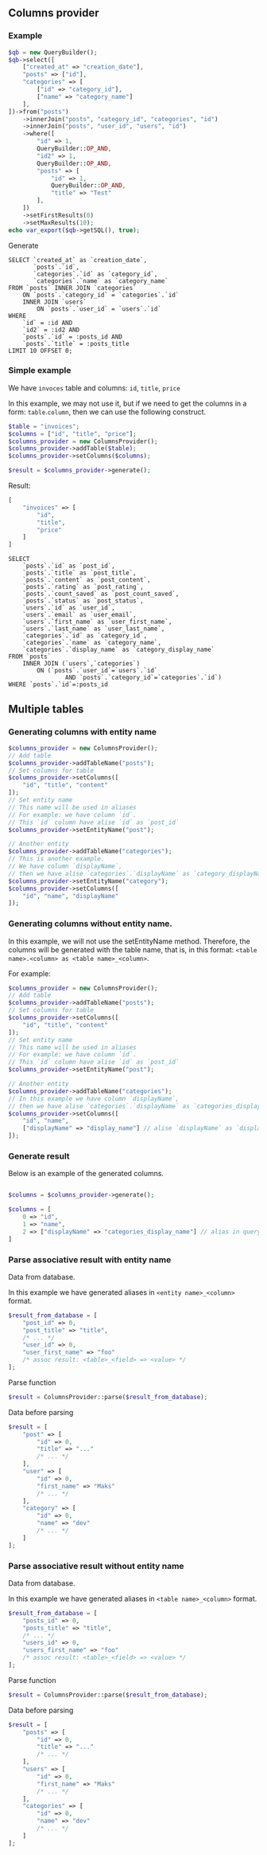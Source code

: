 ## Columns provider

### Example

```php
$qb = new QueryBuilder();
$qb->select([
    ["created_at" => "creation_date"],
    "posts" => ["id"],
    "categories" => [
        ["id" => "category_id"],
        ["name" => "category_name"]
    ],
])->from("posts")
    ->innerJoin("posts", "category_id", "categories", "id")
    ->innerJoin("posts", "user_id", "users", "id")
    ->where([
        "id" => 1,
        QueryBuilder::OP_AND,
        "id2" => 1,
        QueryBuilder::OP_AND,
        "posts" => [
            "id" => 1,
            QueryBuilder::OP_AND,
            "title" => "Test"
        ],
    ])
    ->setFirstResults(0)
    ->setMaxResults(10);
echo var_export($qb->getSQL(), true);
```
Generate
```mysql
SELECT `created_at` as `creation_date`,
       `posts`.`id`,
       `categories`.`id` as `category_id`,
       `categories`.`name` as `category_name` 
FROM `posts` INNER JOIN `categories` 
    ON `posts`.`category_id` = `categories`.`id` 
    INNER JOIN `users` 
        ON `posts`.`user_id` = `users`.`id` 
WHERE 
    `id` = :id AND 
    `id2` = :id2 AND 
    `posts`.`id` = :posts_id AND 
    `posts`.`title` = :posts_title 
LIMIT 10 OFFSET 0;
```
### Simple example

We have `invoces` table and columns: `id`, `title`, `price`

In this example, we may not use it, 
but if we need to get the columns in a form: `table`.`column`, 
then we can use the following construct.

```php
$table = "invoices";
$columns = ["id", "title", "price"];
$columns_provider = new ColumnsProvider();
$columns_provider->addTable($table);
$columns_provider->setColumns($columns);

$result = $columns_provider->generate();
```

Result:

```php
[
    "invoices" => [
        "id",
        "title",
        "price"    
    ]
]
```

```mysql
SELECT 
    `posts`.`id` as `post_id`,
    `posts`.`title` as `post_title`,
    `posts`.`content` as `post_content`,
    `posts`.`rating` as `post_rating`,
    `posts`.`count_saved` as `post_count_saved`,
    `posts`.`status` as `post_status`,
    `users`.`id` as `user_id`,
    `users`.`email` as `user_email`,
    `users`.`first_name` as `user_first_name`,
    `users`.`last_name` as `user_last_name`,
    `categories`.`id` as `category_id`,
    `categories`.`name` as `category_name`,
    `categories`.`display_name` as `category_display_name` 
FROM `posts` 
    INNER JOIN (`users`,`categories`) 
        ON (`posts`.`user_id`=`users`.`id` 
                AND `posts`.`category_id`=`categories`.`id`) 
WHERE `posts`.`id`=:posts_id
```

## Multiple tables

### Generating columns with entity name

```php
$columns_provider = new ColumnsProvider();
// Add table
$columns_provider->addTableName("posts");
// Set columns for table
$columns_provider->setColumns([
    "id", "title", "content"
]);
// Set entity name
// This name will be used in aliases
// For example: we have column `id`.
// This `id` column have alise `id` as `post_id`
$columns_provider->setEntityName("post");

// Another entity
$columns_provider->addTableName("categories");
// This is another example.
// We have column `displayName`,
// then we have alise `categories`.`displayName` as `category_displayName`
$columns_provider->setEntityName("category");
$columns_provider->setColumns([
    "id", "name", "displayName"
]);
```

### Generating columns without entity name.

In this example, we will not use the setEntityName method. 
Therefore, the columns will be generated with the table name, 
that is, in this format: `<table name>.<column> as <table name>_<column>`.

For example:

```php
$columns_provider = new ColumnsProvider();
// Add table
$columns_provider->addTableName("posts");
// Set columns for table
$columns_provider->setColumns([
    "id", "title", "content"
]);
// Set entity name
// This name will be used in aliases
// For example: we have column `id`.
// This `id` column have alise `id` as `post_id`
$columns_provider->setEntityName("post");

// Another entity
$columns_provider->addTableName("categories");
// In this example we have column `displayName`,
// then we have alise `categories`.`displayName` as `categories_displayName`
$columns_provider->setColumns([
    "id", "name", 
    ["displayName" => "display_name"] // alise `displayName` as `display_name`
]);

```

### Generate result

Below is an example of the generated columns.
```php

$columns = $columns_provider->generate();

$columns = [
    0 => "id",
    1 => "name",
    2 => ["displayName" => "categories_display_name"] // alias in query 
]

```

### Parse associative result with entity name

Data from database.

In this example we have generated aliases in `<entity name>_<column>` format.

```php
$result_from_database = [
    "post_id" => 0,
    "post_title" => "title",
    /* ... */
    "user_id" => 0,
    "user_first_name" => "foo"
    /* assoc result: <table>_<field> => <value> */
];
```

Parse function

```php
$result = ColumnsProvider::parse($result_from_database);
```

Data before parsing

```php
$result = [
    "post" => [
        "id" => 0,
        "title" => "..."
        /* ... */
    ],
    "user" => [
        "id" => 0,
        "first_name" => "Maks"
        /* ... */
    ],
    "category" => [
        "id" => 0,
        "name" => "dev"
        /* ... */
    ]
];
```

### Parse associative result without entity name

Data from database.

In this example we have generated aliases in `<table name>_<column>` format.

```php
$result_from_database = [
    "posts_id" => 0,
    "posts_title" => "title",
    /* ... */
    "users_id" => 0,
    "users_first_name" => "foo"
    /* assoc result: <table>_<field> => <value> */
];
```

Parse function

```php
$result = ColumnsProvider::parse($result_from_database);
```

Data before parsing

```php
$result = [
    "posts" => [
        "id" => 0,
        "title" => "..."
        /* ... */
    ],
    "users" => [
        "id" => 0,
        "first_name" => "Maks"
        /* ... */
    ],
    "categories" => [
        "id" => 0,
        "name" => "dev"
        /* ... */
    ]
];
```